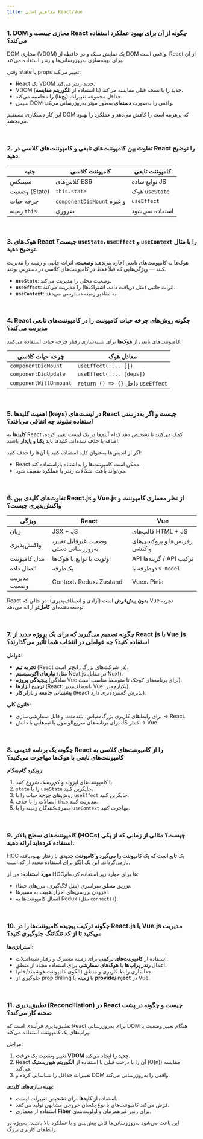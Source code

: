 ```yaml
---
title: مفاهیم اصلی React/Vue
---
```


<link rel="stylesheet" href="{{ site.baseurl }}/assets/css/persian.css">

### 1. DOM مجازی چیست و React چگونه از آن برای بهبود عملکرد استفاده می‌کند؟

DOM مجازی (VDOM) یک نمایش سبک و در حافظه از DOM واقعی است. React از آن برای بهینه‌سازی به‌روزرسانی‌ها و رندر استفاده می‌کند.

وقتی state یا props تغییر می‌کند:

- React یک VDOM جدید رندر می‌کند.
- VDOM جدید را با نسخه قبلی مقایسه می‌کند (با استفاده از **الگوریتم مقایسه**).
- حداقل مجموعه تغییرات (پچ‌ها) را محاسبه می‌کند.
- سپس DOM واقعی را به‌صورت **دسته‌ای** به‌طور مؤثر به‌روزرسانی می‌کند.

این کار دستکاری مستقیم DOM که پرهزینه است را کاهش می‌دهد و عملکرد را بهبود می‌بخشد.

<br />

### 2. تفاوت بین کامپوننت‌های تابعی و کامپوننت‌های کلاسی در React را توضیح دهید.

| جنبه           | کامپوننت کلاسی         | کامپوننت تابعی      |
| -------------- | ----------------------- | -------------------- |
| سینتکس        | کلاس‌های ES6            | توابع ساده JS       |
| وضعیت (State)  | `this.state`            | هوک `useState`       |
| چرخه حیات     | `componentDidMount` و غیره | `useEffect`          |
| زمینه `this`   | ضروری                   | استفاده نمی‌شود      |

<br />

### 3. هوک‌های React چیست؟ `useState`، `useEffect` و `useContext` را با مثال توضیح دهید.

هوک‌ها به کامپوننت‌های تابعی اجازه می‌دهند **وضعیت**، اثرات جانبی و زمینه را مدیریت کنند — ویژگی‌هایی که قبلاً فقط در کامپوننت‌های کلاسی در دسترس بودند.

- **`useState`**: وضعیت محلی را مدیریت می‌کند.
- **`useEffect`**: اثرات جانبی (مثل دریافت داده، اشتراک‌ها) را مدیریت می‌کند.
- **`useContext`**: به مقادیر زمینه دسترسی می‌دهد.

<br />

### 4. React چگونه روش‌های چرخه حیات کامپوننت را در کامپوننت‌های تابعی مدیریت می‌کند؟

کامپوننت‌های تابعی از **هوک‌ها** برای شبیه‌سازی رفتار چرخه حیات استفاده می‌کنند:

| چرخه حیات کلاسی       | معادل هوک                          |
| ---------------------- | ----------------------------------- |
| `componentDidMount`    | `useEffect(..., [])`                |
| `componentDidUpdate`   | `useEffect(..., [deps])`            |
| `componentWillUnmount` | `return () => {}` داخل `useEffect` |

<br />

### 5. اهمیت کلیدها (keys) در لیست‌های React چیست و اگر به‌درستی استفاده نشوند چه اتفاقی می‌افتد؟

**کلیدها** به React کمک می‌کنند تا تشخیص دهد کدام آیتم‌ها در یک لیست تغییر کرده، اضافه یا حذف شده‌اند. کلیدها باید **یکتا و پایدار** باشند.

اگر از اندیس‌ها به‌عنوان کلید استفاده کنید یا آن‌ها را حذف کنید:

- React ممکن است کامپوننت‌ها را به‌اشتباه بازاستفاده کند.
- می‌تواند باعث اشکالات رندر یا عملکرد ضعیف شود.

<br />

### 6. تفاوت‌های کلیدی بین React.js و Vue.js از نظر معماری کامپوننت و واکنش‌پذیری چیست؟

| ویژگی           | React                           | Vue                           |
| --------------- | ------------------------------- | ----------------------------- |
| زبان            | JSX + JS                        | قالب‌های HTML + JS            |
| واکنش‌پذیری     | وضعیت غیرقابل تغییر، به‌روزرسانی دستی | رفرنس‌ها و پروکسی‌های واکنشی |
| مدل کامپوننت    | اولویت با توابع با هوک‌ها       | API گزینه‌ها / API ترکیب      |
| اتصال داده      | یک‌طرفه                        | دوطرفه با `v-model`          |
| مدیریت وضعیت     | Context، Redux، Zustand         | Vuex، Pinia                   |

React **بدون پیش‌فرض** است (آزادی و انعطاف‌پذیری)، در حالی که Vue تجربه توسعه‌دهنده‌ای **کامل‌تر** ارائه می‌دهد.

<br />

### 7. چگونه تصمیم می‌گیرید که برای یک پروژه جدید از React.js یا Vue.js استفاده کنید؟ چه عواملی در انتخاب شما تأثیر می‌گذارند؟

**عوامل:**

- **تجربه تیم** (React در شرکت‌های بزرگ رایج‌تر است).
- **نیازهای اکوسیستم** (مثل Next.js در مقابل Nuxt).
- **پیچیدگی پروژه** (سادگی Vue برای برنامه‌های کوچک تا متوسط مناسب است).
- **ترجیح ابزارها** (React: انعطاف‌پذیر، Vue: یکپارچه‌تر).
- **پشتیبانی جامعه** و **بازار کار** (React پذیرش گسترده‌تری دارد).

**قانون کلی:**

- برای رابط‌های کاربری بزرگ‌مقیاس، بلندمدت و قابل سفارشی‌سازی → React.
- برای برنامه‌های سریع‌الوصول یا تیم‌هایی با دانش JS کمتر → Vue.

<br />

### 8. چگونه یک برنامه قدیمی React را از کامپوننت‌های کلاسی به کامپوننت‌های تابعی با هوک‌ها مهاجرت می‌کنید؟

**رویکرد گام‌به‌گام:**

1. با کامپوننت‌های ایزوله و کم‌ریسک شروع کنید.
2. `state` را با `useState` جایگزین کنید.
3. روش‌های چرخه حیات را با `useEffect` جایگزین کنید.
4. اتصالات را با حذف `this` مدیریت کنید.
5. مصرف‌کنندگان زمینه را با `useContext` مهاجرت کنید.

<br />

### 9. کامپوننت‌های سطح بالاتر (HOCs) چیست؟ مثالی از زمانی که از یکی استفاده کرده‌اید ارائه دهید.

HOC یک **تابع است که یک کامپوننت را می‌گیرد و کامپوننت جدیدی** با رفتار بهبودیافته بازمی‌گرداند. این یک الگو برای استفاده مجدد از کد است.

**مورد استفاده:**
من از HOCها برای موارد زیر استفاده کرده‌ام:

- تزریق منطق سراسری (مثل لاگ‌گیری، مرزهای خطا).
- افزودن بررسی‌های احراز هویت به مسیرها.
- اتصال کامپوننت‌ها به Redux (مثل `connect()`).

<br />

### 10. چگونه ترکیب پیچیده کامپوننت‌ها را در React.js یا Vue.js مدیریت می‌کنید تا از کد تنگاتنگ جلوگیری کنید؟

**استراتژی‌ها:**

- استفاده از **کامپوننت‌های ترکیبی** برای زمینه مشترک و رفتار شبه‌اسلات.
- اعمال **رندر پراپ‌ها** یا **هوک‌های سفارشی** برای استفاده مجدد از منطق.
- جداسازی رابط کاربری و منطق (الگوی کامپوننت هوشمند/خام).
- جلوگیری از prop drilling با **زمینه** یا **provide/inject** در Vue.

<br />

### 11. تطبیق‌پذیری (Reconciliation) در React چیست و چگونه در پشت صحنه کار می‌کند؟

تطبیق‌پذیری فرآیندی است که React برای به‌روزرسانی DOM هنگام تغییر وضعیت یا پراپ‌های یک کامپوننت استفاده می‌کند.

مراحل:

1. تغییر وضعیت یک **درخت VDOM جدید** را ایجاد می‌کند.
2. React آن را با درخت قبلی با استفاده از **الگوریتم هیوریستیک** (O(n)) مقایسه می‌کند.
3. تغییرات حداقل را شناسایی کرده و DOM واقعی را به‌روزرسانی می‌کند.

**بهینه‌سازی‌های کلیدی:**

- استفاده از **کلیدها** برای تشخیص تغییرات لیست.
- فرض می‌کند کامپوننت‌های با نوع یکسان خروجی مشابهی تولید می‌کنند.
- استفاده از معماری **Fiber** برای رندر غیرهمزمان و اولویت‌بندی.

این باعث می‌شود به‌روزرسانی‌ها قابل پیش‌بینی و با عملکرد بالا باشند، به‌ویژه در رابط‌های کاربری بزرگ.